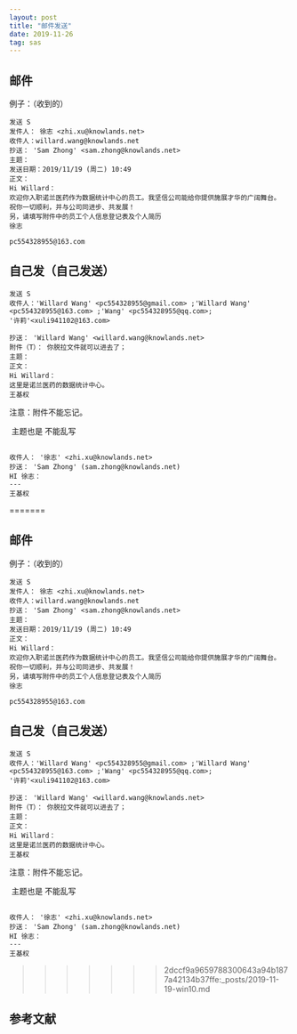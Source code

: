 ```yaml
---
layout: post
title: "邮件发送"
date: 2019-11-26
tag: sas
---
```









## 邮件

例子：（收到的）

```
发送 S
发件人： 徐志 <zhi.xu@knowlands.net>
收件人：willard.wang@knowlands.net
抄送： 'Sam Zhong' <sam.zhong@knowlands.net>
主题：
发送日期：2019/11/19 (周二) 10:49
正文：
Hi Willard：
欢迎你入职诺兰医药作为数据统计中心的员工。我坚信公司能给你提供施展才华的广阔舞台。
祝你一切顺利，并与公司同进步、共发展！
另，请填写附件中的员工个人信息登记表及个人简历
徐志

pc554328955@163.com

```

## 自己发（自己发送）

```
发送 S
收件人：'Willard Wang' <pc554328955@gmail.com> ;'Willard Wang' <pc554328955@163.com> ;'Wang' <pc554328955@qq.com>;  
'许莉'<xuli941102@163.com>

抄送： 'Willard Wang' <willard.wang@knowlands.net> 
附件（T）： 你脱拉文件就可以进去了；
主题： 
正文： 
Hi Willard：
这里是诺兰医药的数据统计中心。
王基权
```

注意：附件不能忘记。

​		  主题也是 不能乱写

```

收件人： '徐志' <zhi.xu@knowlands.net>
抄送： 'Sam Zhong' (sam.zhong@knowlands.net)
HI 徐志：
---
王基权

```



=======






## 邮件

例子：（收到的）

```
发送 S
发件人： 徐志 <zhi.xu@knowlands.net>
收件人：willard.wang@knowlands.net
抄送： 'Sam Zhong' <sam.zhong@knowlands.net>
主题：
发送日期：2019/11/19 (周二) 10:49
正文：
Hi Willard：
欢迎你入职诺兰医药作为数据统计中心的员工。我坚信公司能给你提供施展才华的广阔舞台。
祝你一切顺利，并与公司同进步、共发展！
另，请填写附件中的员工个人信息登记表及个人简历
徐志

pc554328955@163.com

```

## 自己发（自己发送）

```
发送 S
收件人：'Willard Wang' <pc554328955@gmail.com> ;'Willard Wang' <pc554328955@163.com> ;'Wang' <pc554328955@qq.com>;  
'许莉'<xuli941102@163.com>

抄送： 'Willard Wang' <willard.wang@knowlands.net> 
附件（T）： 你脱拉文件就可以进去了；
主题： 
正文： 
Hi Willard：
这里是诺兰医药的数据统计中心。
王基权
```

注意：附件不能忘记。

​		  主题也是 不能乱写

```

收件人： '徐志' <zhi.xu@knowlands.net>
抄送： 'Sam Zhong' (sam.zhong@knowlands.net)
HI 徐志：
---
王基权

```



>>>>>>> 2dccf9a9659788300643a94b1877a42134b37ffe:_posts/2019-11-19-win10.md

## 参考文献